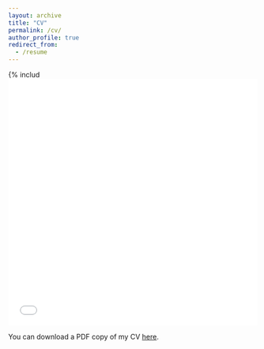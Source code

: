 ```yaml
---
layout: archive
title: "CV"
permalink: /cv/
author_profile: true
redirect_from:
  - /resume
---
```


{% includ<iframe src="/files/pdf/blah.pdf" width="100%" height="500" frameborder="no" border="0" marginwidth="0" marginheight="0"></iframe>

You can download a PDF copy of my CV [here](/files/pdf/blah.pdf).
